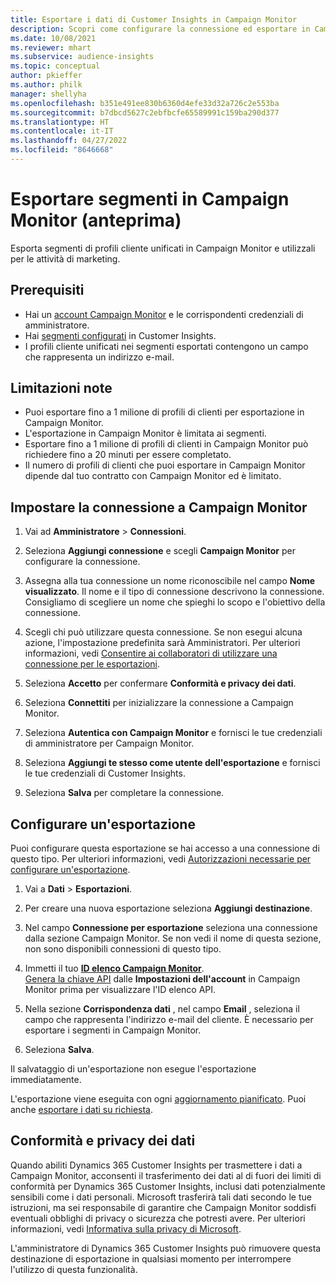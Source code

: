 ```yaml
---
title: Esportare i dati di Customer Insights in Campaign Monitor
description: Scopri come configurare la connessione ed esportare in Campaign Monitor.
ms.date: 10/08/2021
ms.reviewer: mhart
ms.subservice: audience-insights
ms.topic: conceptual
author: pkieffer
ms.author: philk
manager: shellyha
ms.openlocfilehash: b351e491ee830b6360d4efe33d32a726c2e553ba
ms.sourcegitcommit: b7dbcd5627c2ebfbcfe65589991c159ba290d377
ms.translationtype: HT
ms.contentlocale: it-IT
ms.lasthandoff: 04/27/2022
ms.locfileid: "8646668"
---
```

# <a name="export-segments-to-campaign-monitor-preview"></a>Esportare segmenti in Campaign Monitor (anteprima)

Esporta segmenti di profili cliente unificati in Campaign Monitor e utilizzali per le attività di marketing.

## <a name="prerequisites"></a>Prerequisiti

-   Hai un [account Campaign Monitor](https://www.campaignmonitor.com/) e le corrispondenti credenziali di amministratore.
-   Hai [segmenti configurati](segments.md) in Customer Insights.
-   I profili cliente unificati nei segmenti esportati contengono un campo che rappresenta un indirizzo e-mail.

## <a name="known-limitations"></a>Limitazioni note

- Puoi esportare fino a 1 milione di profili di clienti per esportazione in Campaign Monitor.
- L'esportazione in Campaign Monitor è limitata ai segmenti.
- Esportare fino a 1 milione di profili di clienti in Campaign Monitor può richiedere fino a 20 minuti per essere completato. 
- Il numero di profili di clienti che puoi esportare in Campaign Monitor dipende dal tuo contratto con Campaign Monitor ed è limitato.

## <a name="set-up-connection-to-campaign-monitor"></a>Impostare la connessione a Campaign Monitor

1. Vai ad **Amministratore** > **Connessioni**.

1. Seleziona **Aggiungi connessione** e scegli **Campaign Monitor** per configurare la connessione.

1. Assegna alla tua connessione un nome riconoscibile nel campo **Nome visualizzato**. Il nome e il tipo di connessione descrivono la connessione. Consigliamo di scegliere un nome che spieghi lo scopo e l'obiettivo della connessione.

1. Scegli chi può utilizzare questa connessione. Se non esegui alcuna azione, l'impostazione predefinita sarà Amministratori. Per ulteriori informazioni, vedi [Consentire ai collaboratori di utilizzare una connessione per le esportazioni](connections.md#allow-contributors-to-use-a-connection-for-exports).

1. Seleziona **Accetto** per confermare **Conformità e privacy dei dati**.

1. Seleziona **Connettiti** per inizializzare la connessione a Campaign Monitor.

1. Seleziona **Autentica con Campaign Monitor** e fornisci le tue credenziali di amministratore per Campaign Monitor.

1. Seleziona **Aggiungi te stesso come utente dell'esportazione** e fornisci le tue credenziali di Customer Insights.

1. Seleziona **Salva** per completare la connessione.

## <a name="configure-an-export"></a>Configurare un'esportazione

Puoi configurare questa esportazione se hai accesso a una connessione di questo tipo. Per ulteriori informazioni, vedi [Autorizzazioni necessarie per configurare un'esportazione](export-destinations.md#set-up-a-new-export).

1. Vai a **Dati** > **Esportazioni**.

1. Per creare una nuova esportazione seleziona **Aggiungi destinazione**.

1. Nel campo **Connessione per esportazione** seleziona una connessione dalla sezione Campaign Monitor. Se non vedi il nome di questa sezione, non sono disponibili connessioni di questo tipo.

1. Immetti il tuo [**ID elenco Campaign Monitor**](https://www.campaignmonitor.com/api/getting-started/#your-list-id).    
   [Genera la chiave API](https://www.campaignmonitor.com/api/getting-started/) dalle **Impostazioni dell'account** in Campaign Monitor prima per visualizzare l'ID elenco API.  

1. Nella sezione **Corrispondenza dati** , nel campo **Email** , seleziona il campo che rappresenta l'indirizzo e-mail del cliente. È necessario per esportare i segmenti in Campaign Monitor.

1. Seleziona **Salva**.

Il salvataggio di un'esportazione non esegue l'esportazione immediatamente.

L'esportazione viene eseguita con ogni [aggiornamento pianificato](system.md#schedule-tab). Puoi anche [esportare i dati su richiesta](export-destinations.md#run-exports-on-demand). 


## <a name="data-privacy-and-compliance"></a>Conformità e privacy dei dati

Quando abiliti Dynamics 365 Customer Insights per trasmettere i dati a Campaign Monitor, acconsenti il trasferimento dei dati al di fuori dei limiti di conformità per Dynamics 365 Customer Insights, inclusi dati potenzialmente sensibili come i dati personali. Microsoft trasferirà tali dati secondo le tue istruzioni, ma sei responsabile di garantire che Campaign Monitor soddisfi eventuali obblighi di privacy o sicurezza che potresti avere. Per ulteriori informazioni, vedi [Informativa sulla privacy di Microsoft](https://go.microsoft.com/fwlink/?linkid=396732).

L'amministratore di Dynamics 365 Customer Insights può rimuovere questa destinazione di esportazione in qualsiasi momento per interrompere l'utilizzo di questa funzionalità.
